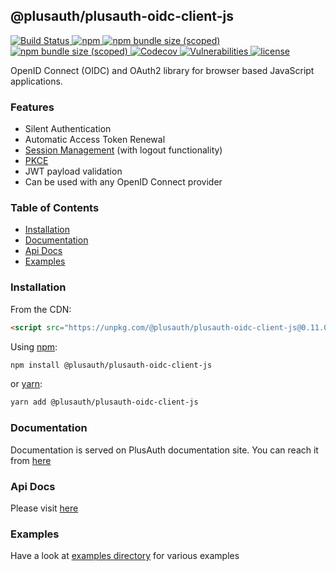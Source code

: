 ## @plusauth/plusauth-oidc-client-js
<a href="https://github.com/PlusAuth/plusauth-oidc-client-js/actions?query=workflow%3Aci">
<img src="https://github.com/PlusAuth/plusauth-oidc-client-js/workflows/ci/badge.svg" alt="Build Status">
</a>
<a href="https://www.npmjs.com/package/@plusauth/plusauth-oidc-client-js">
<img alt="npm" src="https://img.shields.io/npm/v/@plusauth/plusauth-oidc-client-js?label=latest%20&logo=npm&style=flat-square">
</a>
<a href="https://www.npmjs.com/package/@plusauth/plusauth-oidc-client-js">
<img alt="npm bundle size (scoped)" src="https://img.shields.io/bundlephobia/min/@plusauth/plusauth-oidc-client-js@latest?label=minified%20size&style=flat-square">
</a>
<a href="https://www.npmjs.com/package/@plusauth/plusauth-oidc-client-js">
<img alt="npm bundle size (scoped)" src="https://img.shields.io/bundlephobia/minzip/@plusauth/plusauth-oidc-client-js@latest?color=darkgreen&label=minzipped%20size&style=flat-square">
</a>
<a href="https://codecov.io/gh/PlusAuth/plusauth-oidc-client-js">
<img alt="Codecov" src="https://img.shields.io/codecov/c/gh/PlusAuth/plusauth-oidc-client-js?logo=codecov&style=flat-square">
</a>
<a href="https://snyk.io/test/github/PlusAuth/plusauth-oidc-client-js">
<img src="https://img.shields.io/snyk/vulnerabilities/github/PlusAuth/plusauth-oidc-client-js?style=flat-square" alt="Vulnerabilities">
</a>
<a href="https://github.com/PlusAuth/plusauth-oidc-client-js/blob/master/LICENSE">
<img alt="license" src="https://img.shields.io/npm/l/@plusauth/plusauth-oidc-client-js?style=flat-square">
</a>

OpenID Connect (OIDC) and OAuth2 library for browser based JavaScript applications.

### Features
- Silent Authentication
- Automatic Access Token Renewal
- [Session Management](https://openid.net/specs/openid-connect-session-1_0.html) (with logout functionality)
- [PKCE](https://tools.ietf.org/html/rfc7636)
- JWT payload validation
- Can be used with any OpenID Connect provider

### Table of Contents
- [Installation](#installation)
- [Documentation](#documentation)
- [Api Docs](#api-docs)
- [Examples](#examples)


### Installation

From the CDN:

```html
<script src="https://unpkg.com/@plusauth/plusauth-oidc-client-js@0.11.0/dist/plusauth-oidc-client.umd.js"></script>

```

Using [npm](https://npmjs.org):

```sh
npm install @plusauth/plusauth-oidc-client-js
```

or [yarn](https://yarnpkg.com):

```sh
yarn add @plusauth/plusauth-oidc-client-js
```

### Documentation
Documentation is served on PlusAuth documentation site. You can reach it from [here](https://docs.plusauth.com/tools/oidc-client-js)

### Api Docs

Please visit [here](https://plusauth.github.io/plusauth-oidc-client-js/classes/oidcclient.html)


### Examples

Have a look at [examples directory](/examples) for various examples
